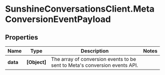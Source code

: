 # SunshineConversationsClient.MetaConversionEventPayload

## Properties

Name | Type | Description | Notes
------------ | ------------- | ------------- | -------------
**data** | **[Object]** | The array of conversion events to be sent to Meta&#39;s conversion events API. | 


